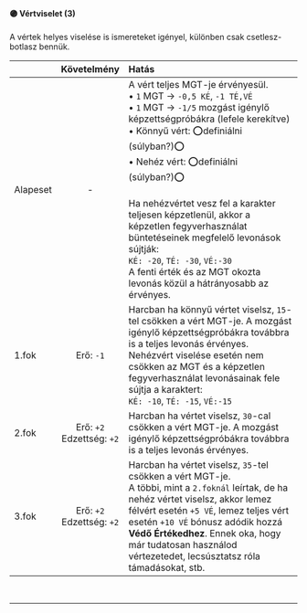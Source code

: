 #### 🟣 Vértviselet (3)

A vértek helyes viselése is ismereteket igényel, különben csak csetlesz-botlasz bennük.

| |  Követelmény | Hatás  |
| :----------- | :-----------: | :----------- |
| Alapeset| - | A vért teljes MGT-je érvényesül.<br />• `1` MGT → `-0,5 KÉ`, `-1 TÉ,VÉ`<br />• `1` MGT → `-1/5` mozgást igénylő képzettségpróbákra (lefele kerekítve)<br />• Könnyű vért: ⭕definiálni (súlyban?)⭕<br />• Nehéz vért: ⭕definiálni (súlyban?)⭕<br /><br />Ha nehézvértet vesz fel a karakter teljesen képzetlenül, akkor a képzetlen fegyverhasználat büntetéseinek megfelelő levonások sújtják:<br />`KÉ: -20`, `TÉ: -30`, `VÉ:-30`<br />A fenti érték és az MGT okozta levonás közül a hátrányosabb az érvényes. |
| 1.fok | Erő: `-1` | Harcban ha könnyű vértet viselsz, `15`-tel csökken a vért MGT-je. A mozgást igénylő képzettségpróbákra továbbra is a teljes levonás érvényes. Nehézvért viselése esetén nem csökken az MGT és a képzetlen fegyverhasználat levonásainak fele sújtja a karaktert:<br />`KÉ: -10`, `TÉ: -15`, `VÉ:-15` |
| 2.fok | Erő: `+2`<br />Edzettség: `+2` | Harcban ha vértet viselsz, `30`-cal csökken a vért MGT-je. A mozgást igénylő képzettségpróbákra továbbra is a teljes levonás érvényes. |
| 3.fok | Erő: `+2`<br />Edzettség: `+2` | Harcban ha vértet viselsz, `35`-tel csökken a vért MGT-je.<br />A többi, mint a `2.foknál` leírtak, de ha nehéz vértet viselsz, akkor lemez félvért esetén `+5 VÉ`, lemez teljes vért esetén `+10 VÉ` bónusz adódik hozzá **Védő Értékedhez**. Ennek oka, hogy már tudatosan használod vértezetedet, lecsúsztatsz róla támadásokat, stb. |

<br />

---

